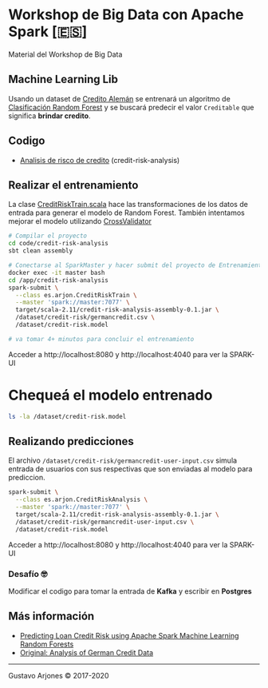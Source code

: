 # Workshop de Big Data con Apache Spark [🇪🇸]
Material del Workshop de Big Data

## Machine Learning Lib
Usando un dataset de [Credito Alemán](https://archive.ics.uci.edu/ml/datasets/Statlog+(German+Credit+Data)) se entrenará un algoritmo de [Clasificación Random Forest](https://spark.apache.org/docs/2.4.4/ml-classification-regression.html#random-forest-classifier) y se buscará predecir el valor `Creditable` que significa **brindar credito**.

## Codigo
* [Analisis de risco de credito](code/credit-risk-analysis) (credit-risk-analysis)

## Realizar el entrenamiento
La clase [CreditRiskTrain.scala](code/credit-risk-analysis/src/main/scala/es/arjon/CreditRiskTrain.scala) hace las transformaciones de los datos de entrada para generar el modelo de Random Forest. También intentamos mejorar el modelo utilizando [CrossValidator](https://spark.apache.org/docs/2.4.4/ml-tuning.html#cross-validation)

```bash
# Compilar el proyecto
cd code/credit-risk-analysis
sbt clean assembly

# Conectarse al SparkMaster y hacer submit del proyecto de Entrenamiento
docker exec -it master bash
cd /app/credit-risk-analysis
spark-submit \
  --class es.arjon.CreditRiskTrain \
  --master 'spark://master:7077' \
  target/scala-2.11/credit-risk-analysis-assembly-0.1.jar \
  /dataset/credit-risk/germancredit.csv \
  /dataset/credit-risk.model

# va tomar 4+ minutos para concluir el entrenamiento
```

Acceder a http://localhost:8080 y http://localhost:4040 para ver la SPARK-UI

# Chequeá el modelo entrenado
```bash
ls -la /dataset/credit-risk.model
```

## Realizando predicciones
El archivo `/dataset/credit-risk/germancredit-user-input.csv` simula entrada de usuarios con sus respectivas que son enviadas al modelo para prediccion.

```bash
spark-submit \
  --class es.arjon.CreditRiskAnalysis \
  --master 'spark://master:7077' \
  target/scala-2.11/credit-risk-analysis-assembly-0.1.jar \
  /dataset/credit-risk/germancredit-user-input.csv \
  /dataset/credit-risk.model
```

Acceder a http://localhost:8080 y http://localhost:4040 para ver la SPARK-UI

### Desafío 🤓
Modificar el codigo para tomar la entrada de **Kafka** y escribir en **Postgres**


## Más información
* [Predicting Loan Credit Risk using Apache Spark Machine Learning Random Forests](https://mapr.com/blog/predicting-loan-credit-risk-using-apache-spark-machine-learning-random-forests/)
* [Original: Analysis of German Credit Data](https://onlinecourses.science.psu.edu/stat857/node/215)

____
Gustavo Arjones &copy; 2017-2020
